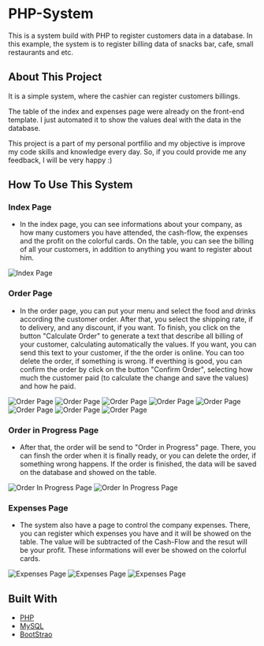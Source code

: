 # PHP-System
This is a system build with PHP to register customers data in a database. In this example, the system is to register billing data of snacks bar, cafe, small restaurants and etc.

## About This Project
It is a simple system, where the cashier can register customers billings.

The table of the index and expenses page were already on the front-end template. I just automated it to show the values deal with the data in the database.

This project is a part of my personal portfilio and my objective is improve my code skills and knowledge every day. So, if you could provide me any feedback, I will be very happy :)

## How To Use This System

### Index Page 
- In the index page, you can see informations about your company, as how many customers you have attended, the cash-flow, the expenses and the profit on the colorful cards. On the table, you can see the billing of all your customers, in addition to anything you want to register about him.

![Index Page](https://github.com/HenriqueHendel/PHP-System/blob/master/img/Index_page.png)

### Order Page
- In the order page, you can put your menu and select the food and drinks according the customer order. After that, you select the shipping rate, if to delivery, and any discount, if you want. To finish, you click on the button "Calculate Order" to generate a text that describe all billing of your customer, calculating automatically the values. If you want, you can send this text to your customer, if the the order is online. You can too delete the order, if something is wrong. If everthing is good, you can confirm the order by click on the button "Confirm Order", selecting how much the customer paid (to calculate the change and save the values) and how he paid. 

![Order Page](https://github.com/HenriqueHendel/PHP-System/blob/master/img/order_page_1.png)
![Order Page](https://github.com/HenriqueHendel/PHP-System/blob/master/img/order_page_2.png)
![Order Page](https://github.com/HenriqueHendel/PHP-System/blob/master/img/order_page_3.png)
![Order Page](https://github.com/HenriqueHendel/PHP-System/blob/master/img/order_page_4.png)
![Order Page](https://github.com/HenriqueHendel/PHP-System/blob/master/img/order_page_5.png)
![Order Page](https://github.com/HenriqueHendel/PHP-System/blob/master/img/order_page_6.png)
![Order Page](https://github.com/HenriqueHendel/PHP-System/blob/master/img/order_page_7.png)
![Order Page](https://github.com/HenriqueHendel/PHP-System/blob/master/img/order_page_8.png)

### Order in Progress Page 
- After that, the order will be send to "Order in Progress" page. There, you can finsh the order when it is finally ready, or you can delete the order, if something wrong happens. If the order is finished, the data will be saved on the database and showed on the table.

![Order In Progress Page](https://github.com/HenriqueHendel/PHP-System/blob/master/img/order_progress.png)
![Order In Progress Page](https://github.com/HenriqueHendel/PHP-System/blob/master/img/index_page_order.png)

### Expenses Page
- The system also have a page to control the company expenses. There, you can register which expenses you have and it will be showed on the table. The value will be subtracted of the Cash-Flow and the resut will be your profit. These informations will ever be showed on the colorful cards.

![Expenses Page](https://github.com/HenriqueHendel/PHP-System/blob/master/img/expenses_page.png)
![Expenses Page](https://github.com/HenriqueHendel/PHP-System/blob/master/img/expenses_page_1.png)
![Expenses Page](https://github.com/HenriqueHendel/PHP-System/blob/master/img/index_pages_expenses.png)

## Built With

- [PHP](https://www.php.net/)
- [MySQL](https://www.mysql.com/)
- [BootStrao](https://getbootstrap.com/)
